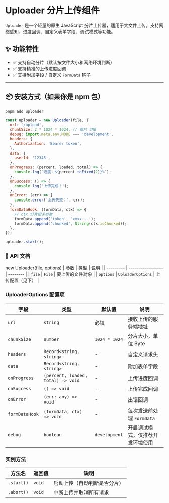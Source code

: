 # Uploader 分片上传组件

`Uploader` 是一个轻量的原生 JavaScript 分片上传器，适用于大文件上传。支持网络感知、进度回调、自定义表单字段、调试模式等功能。

## ✨ 功能特性

- ✅ 支持自动分片（默认按文件大小和网络环境判断）
- ✅ 支持精准的上传进度回调
- ✅ 支持附加字段 / 自定义 `FormData` 钩子

---

## 📦 安装方式（如果你是 npm 包）

```bash
pnpm add uploader
```

```js
const uploader = new Uploader(file, {
  url: '/upload',
  chunkSize: 2 * 1024 * 1024, // 每片 2MB
  debug: import.meta.env.MODE === 'development',
  headers: {
    Authorization: 'Bearer token',
  },
  data: {
    userId: '12345',
  },
  onProgress: (percent, loaded, total) => {
    console.log(`进度：${percent.toFixed(2)}%`);
  },
  onSuccess: () => {
    console.log('上传完成！');
  },
  onError: (err) => {
    console.error('上传失败：', err);
  },
  formDataHook: (formData, ctx) => {
    // ctx 分片相关参数
    formData.append('token', 'xxxx...');
    formData.append('chunked', String(ctx.isChunked));
  },
});

uploader.start();
```

### 📘 API 文档
new Uploader(file, options)
| 参数        | 类型                | 说明       |
| --------- | ----------------- | -------- |
| `file`    | `File`            | 要上传的文件对象 |
| `options` | `UploaderOptions` | 上传配置（见下） |

### UploaderOptions 配置项
| 字段             | 类型                                 | 默认值           | 说明                 |
| -------------- | ---------------------------------- | ------------- | ------------------ |
| `url`          | `string`                           | 必填            | 接收上传的服务端地址         |
| `chunkSize`    | `number`                           | `1024 * 1024` | 分片大小，单位 Byte       |
| `headers`      | `Record<string, string>`           | -             | 自定义请求头             |
| `data`         | `Record<string, string>`           | -             | 附加表单字段             |
| `onProgress`   | `(percent, loaded, total) => void` | -             | 上传进度回调             |
| `onSuccess`   | `() => void`                       | -             | 上传完成回调             |
| `onError`      | `(err: any) => void`               | -             | 出错回调               |
| `formDataHook` | `(formData, ctx) => void`          | -             | 每次发送前处理 `FormData` |
| `debug`        | `boolean`                          | `development`       | 开启调试模式，仅推荐开发环境使用   |

### 实例方法
| 方法名        | 返回值    | 说明             |
| ---------- | ------ | -------------- |
| `.start()` | `void` | 启动上传（自动判断是否分片） |
| `.abort()` | `void` | 中断上传并取消所有请求    |
